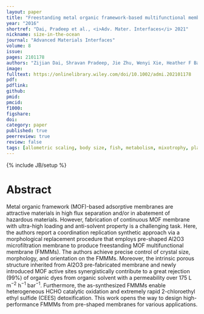 ```yaml
---
layout: paper
title: "Freestanding metal organic framework‐based multifunctional membranes fabricated <i>via</i> pseudomorphic replication toward liquid‐and gas‐hazards abatement"
year: "2016"
shortref: "Dai, Pradeep et al., <i>Adv. Mater. Interfaces</i> 2021"
nickname: size-in-the-ocean
journal: "Advanced Materials Interfaces"
volume: 8
issue: 
pages: 2101178
authors: "Zijian Dai, Shravan Pradeep, Jie Zhu, Wenyi Xie, Heather F Barton, Yang Si, Bin Ding, Jianyong Yu, Gregory N Parsons"
image: 
fulltext: https://onlinelibrary.wiley.com/doi/10.1002/admi.202101178
pdf: 
pdflink: 
github: 
pmid: 
pmcid: 
f1000: 
figshare: 
doi: 
category: paper
published: true
peerreview: true
review: false
tags: [allometric scaling, body size, fish, metabolism, mixotrophy, plankton, whales]
---
```

{% include JB/setup %}

# Abstract 

Metal organic framework (MOF)-based adsorptive membranes are attractive materials in high flux separation and/or in abatement of hazardous materials. However, fabrication of continuous MOF membrane with ultra-high loading and anti-solvent property is a challenging task. Here, the authors report a coordination replication synthetic approach via a morphological replacement procedure that employs pre-shaped Al2O3 microfiltration membrane to produce freestanding MOF multifunctional membrane (FMMMs). The authors achieve precise control of crystal size, morphology, and orientation on the FMMMs. Moreover, the intrinsic porous structure inherited from Al2O3 pre-fabricated membrane and newly introduced MOF active sites synergistically contribute to a great rejection (99%) of organic dyes from organic solvent with a permeability over 175 L m<sup>−2</sup> h<sup>−1</sup> bar<sup>−1</sup>. Furthermore, the as-synthesized FMMMs enable heterogeneous HCHO catalytic oxidation and extremely rapid 2-chloroethyl ethyl sulfide (CEES) detoxification. This work opens the way to design high-performance FMMMs from pre-shaped membranes for various applications.